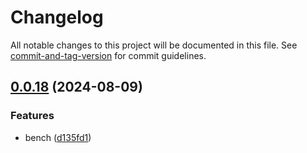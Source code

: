 # Changelog

All notable changes to this project will be documented in this file. See [commit-and-tag-version](https://github.com/absolute-version/commit-and-tag-version) for commit guidelines.

## [0.0.18](https://github.com/ragrag/yakugen/compare/v0.0.16...v0.0.18) (2024-08-09)


### Features

* bench ([d135fd1](https://github.com/ragrag/yakugen/commit/d135fd1c165e85f50b28293afa851a91c9b395c1))
